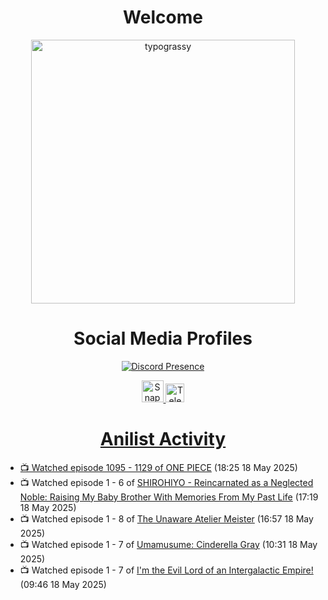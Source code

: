<div align="center">

# Welcome
<a href="https://github.com/kawarimidoll/typograssy">
    <img alt="typograssy" src="https://typograssy.deno.dev/api?text=%E3%82%88%E3%81%86%E3%81%93%E3%81%9D%E3%81%BF%E3%81%AA%E3%81%95%E3%82%93%20-%20Sheby--&&l0=none&l1=82d9d0&l2=027353&l3=038c4c&l4=01402e&bg=none&frame=none&speed=100&comment=" width="421.99">
</a>

</div>

<div align="center">

# Social Media Profiles

[![Discord Presence](https://lanyard.cnrad.dev/api/612532963938271232)](https://discord.com/users/612532963938271232)


<a href="https://www.snapchat.com/add/a.sheby" title="Snapchat Profile">
    <img src="https://www.freepnglogos.com/uploads/snapchat-logo-png-0.png" width="35" alt="Snapchat Logo" />


<a href="https://t.me/ASheby" title="Telegram Profile">
    <img src="https://www.freepnglogos.com/uploads/telegram-logo-png-0.png" width="30" alt="Telegram Logo" />


</div>

<div align="center">

# Anilist Activity

</div>

<!-- ANILIST_ACTIVITY:start -->

-   📺 Watched episode 1095 - 1129 of [ONE PIECE](https://anilist.co/anime/21) (18:25 18 May 2025)
-   📺 Watched episode 1 - 6 of [SHIROHIYO - Reincarnated as a Neglected Noble: Raising My Baby Brother With Memories From My Past Life](https://anilist.co/anime/179541) (17:19 18 May 2025)
-   📺 Watched episode 1 - 8 of [The Unaware Atelier Meister](https://anilist.co/anime/183133) (16:57 18 May 2025)
-   📺 Watched episode 1 - 7 of [Umamusume: Cinderella Gray](https://anilist.co/anime/180516) (10:31 18 May 2025)
-   📺 Watched episode 1 - 7 of [I'm the Evil Lord of an Intergalactic Empire!](https://anilist.co/anime/183274) (09:46 18 May 2025)

<!-- ANILIST_ACTIVITY:end -->
